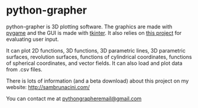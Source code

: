 # python-grapher

python-grapher is 3D plotting software. The graphics are made with [pygame](https://github.com/pygame/pygame) and the GUI is made with [tkinter](https://wiki.python.org/moin/TkInter). It also relies on [this project](https://github.com/sam-lb/CAS) for evaluating user input.

It can plot 2D functions, 3D functions, 3D parametric lines, 3D parametric surfaces, revolution surfaces, functions of cylindrical coordinates, functions of spherical coordinates, and vector fields. It can also load and plot data from .csv files.

There is lots of information (and a beta download) about this project on my website: http://sambrunacini.com/

You can contact me at pythongrapheremail@gmail.com
